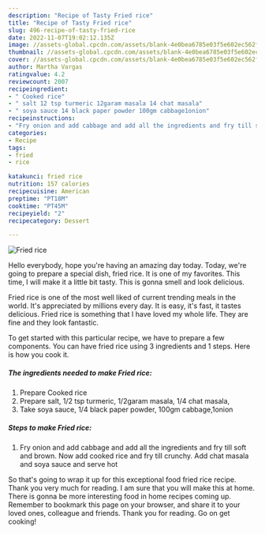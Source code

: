 ```yaml
---
description: "Recipe of Tasty Fried rice"
title: "Recipe of Tasty Fried rice"
slug: 496-recipe-of-tasty-fried-rice
date: 2022-11-07T19:02:12.135Z
image: //assets-global.cpcdn.com/assets/blank-4e0bea6785e03f5e602ec562f230caae08da540cada707380b4fe1bbebba43da.png
thumbnail: //assets-global.cpcdn.com/assets/blank-4e0bea6785e03f5e602ec562f230caae08da540cada707380b4fe1bbebba43da.png
cover: //assets-global.cpcdn.com/assets/blank-4e0bea6785e03f5e602ec562f230caae08da540cada707380b4fe1bbebba43da.png
author: Martha Vargas
ratingvalue: 4.2
reviewcount: 2007
recipeingredient:
- " Cooked rice"
- " salt 12 tsp turmeric 12garam masala 14 chat masala"
- " soya sauce 14 black paper powder 100gm cabbage1onion"
recipeinstructions:
- "Fry onion and add cabbage and add all the ingredients and fry till soft and brown. Now add cooked rice and fry till crunchy. Add chat masala and soya sauce and serve hot"
categories:
- Recipe
tags:
- fried
- rice

katakunci: fried rice 
nutrition: 157 calories
recipecuisine: American
preptime: "PT18M"
cooktime: "PT45M"
recipeyield: "2"
recipecategory: Dessert

---
```



![Fried rice](//assets-global.cpcdn.com/assets/blank-4e0bea6785e03f5e602ec562f230caae08da540cada707380b4fe1bbebba43da.png)

Hello everybody, hope you're having an amazing day today. Today, we're going to prepare a special dish, fried rice. It is one of my favorites. This time, I will make it a little bit tasty. This is gonna smell and look delicious.



Fried rice is one of the most well liked of current trending meals in the world. It's appreciated by millions every day. It is easy, it's fast, it tastes delicious. Fried rice is something that I have loved my whole life. They are fine and they look fantastic.


To get started with this particular recipe, we have to prepare a few components. You can have fried rice using 3 ingredients and 1 steps. Here is how you cook it.

<!--inarticleads1-->

##### The ingredients needed to make Fried rice:

1. Prepare  Cooked rice
1. Prepare  salt, 1/2 tsp turmeric, 1/2garam masala, 1/4 chat masala,
1. Take  soya sauce, 1/4 black paper powder, 100gm cabbage,1onion




<!--inarticleads2-->

##### Steps to make Fried rice:

1. Fry onion and add cabbage and add all the ingredients and fry till soft and brown. Now add cooked rice and fry till crunchy. Add chat masala and soya sauce and serve hot




So that's going to wrap it up for this exceptional food fried rice recipe. Thank you very much for reading. I am sure that you will make this at home. There is gonna be more interesting food in home recipes coming up. Remember to bookmark this page on your browser, and share it to your loved ones, colleague and friends. Thank you for reading. Go on get cooking!
